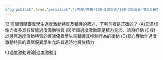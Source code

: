```yaml
---
{"dg-publish":true,"permalink":"/考題/教檢/108-2學習者/108-2學習者-第1大題第13題/","tags":["考題","題目","未完"]}
---
```


13.有關資賦優異學生過度激動特質及輔導的敘述，下列何者是正確的？ 
(A)充滿想像力者多具有智能過度激動特質 
(B)所謂過度激動即是精力充沛、活潑好動 
(C)對於感官過度激動特質的資賦優異學生需輔導其控制行為的衝動 
(D)具心理動作過度激動特質的資賦優異學生允許其適時地釋放精力 

![[過度激動理論\|過度激動]]